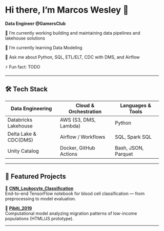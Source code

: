 # Hi there, I’m Marcos Wesley 👋


**Data Engineer @GamersClub**  

🔭 I’m currently working building and maintaining data pipelines and lakehouse solutions

🌱 I’m currently learning Data Modeling

💬 Ask me about Python, SQL, ETL/ELT, CDC with DMS, and Airflow

⚡ Fun fact: TODO  

---

## 🛠️ Tech Stack

| Data Engineering        | Cloud & Orchestration | Languages & Tools       |
| ----------------------- | --------------------- | ----------------------- |
| Databricks Lakehouse    | AWS (S3, DMS, Lambda) | Python                  |
| Delta Lake & CDC(DMS)   | Airflow / Workflows   | SQL, Spark SQL          |
| Unity Catalog          | Docker, GitHub Actions | Bash, JSON, Parquet     |

---

## 📂 Featured Projects

🔹 **[CNN_Leukocyte_Classification](https://github.com/Marcos314/CNN_Leukocyte_Classification)**  
  End-to-end TensorFlow notebook for blood cell classification — from preprocessing to model evaluation.

🔹 **[Pibiti_2019](https://github.com/Marcos314/Pibiti_2019)**  
  Computational model analyzing migration patterns of low-income populations (HTML/JS prototype).

---


<!--
**Marcos314/Marcos314** is a ✨ _special_ ✨ repository because its `README.md` (this file) appears on your GitHub profile.

Here are some ideas to get you started:

- 🔭 I’m currently working on ...
- 🌱 I’m currently learning ...
- 👯 I’m looking to collaborate on ...
- 🤔 I’m looking for help with ...
- 💬 Ask me about ...
- 📫 How to reach me: ...
- 😄 Pronouns: ...
- ⚡ Fun fact: ...
-->
